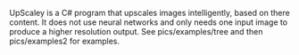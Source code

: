 UpScaley is a C# program that upscales images intelligently, based on there content. It does not use neural networks and only needs one input image to produce a higher resolution output. See pics/examples/tree and then pics/examples2 for examples.
